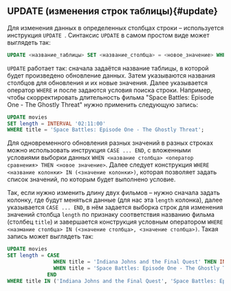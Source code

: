 ## UPDATE (изменения строк таблицы){#update}
Для изменения данных в определенных столбцах строки – используется инструкция `UPDATE `. Синтаксис `UPDATE` в самом простом виде может выглядеть так:
```sql
UPDATE <название_таблицы> SET <название_столбца> = <новое_значение> WHERE <название_столбца_для_поиска> = <искомое_значение>;
```

`UPDATE` работает так: сначала задаётся название таблицы, в которой будет произведено обновление данных. Затем указываются названия столбцов для обновления и их новые значения. Далее указывается оператор `WHERE` и после задаются условия поиска строки. Например, чтобы скорректировать длительность фильма "Space Battles: Episode One - The Ghostly Threat" нужно применить следующую запись:
```sql
UPDATE movies
SET length = INTERVAL '02:11:00'
WHERE title = 'Space Battles: Episode One - The Ghostly Threat';
```

Для одновременного обновления разных значений в разных строках можно использовать инструкция `CASE ... END`, с вложенными условиями выборки данных `WHEN <название столбца> <оператор сравнения> THEN <новое значение>`. Далее следует конструкция `WHERE <название колонки> IN (<значение колонки>)`, которая позволяет задать список значений, по которым будет выполнено условие.

Так, если нужно изменить длину двух фильмов – нужно сначала задать колонку, где будут меняться данные (для нас эта `length` колонка), далее указывается `CASE ... END`, в нём задается выборка строк для изменения значений столбца `length` по признаку соответствия названию фильма (столбец `title`) и завершается конструкция условным оператором `WHERE <назмание столбца> IN (<значение столбца>, <значение столбца>)`. Такая запись может выглядеть так:

```sql
UPDATE movies
SET length = CASE
               WHEN title = 'Indiana Johns and the Final Quest' THEN INTERVAL '2 hours 10 minutes'
               WHEN title = 'Space Battles: Episode One - The Ghostly Threat' THEN INTERVAL '2 hours 19 minutes'
             END
WHERE title IN ('Indiana Johns and the Final Quest', 'Space Battles: Episode One - The Ghostly Threat');
```
